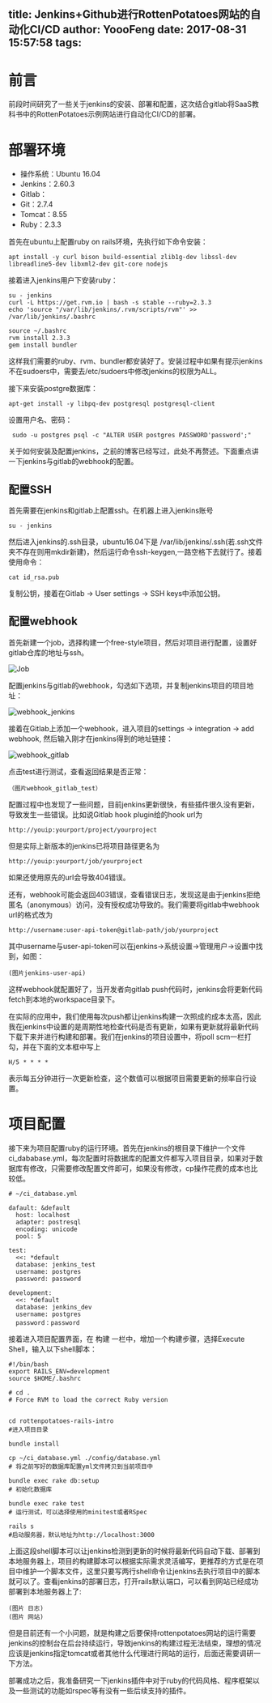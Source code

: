 title: Jenkins+Github进行RottenPotatoes网站的自动化CI/CD
author: YoooFeng
date: 2017-08-31 15:57:58
tags:
---
# 前言
前段时间研究了一些关于jenkins的安装、部署和配置，这次结合gitlab将SaaS教科书中的RottenPotatoes示例网站进行自动化CI/CD的部署。

# 部署环境
+ 操作系统：Ubuntu 16.04
+ Jenkins：2.60.3
+ Gitlab：
+ Git：2.7.4
+ Tomcat：8.55
+ Ruby：2.3.3

首先在ubuntu上配置ruby on rails环境，先执行如下命令安装：

	apt install -y curl bison build-essential zlib1g-dev libssl-dev libreadline5-dev libxml2-dev git-core nodejs

接着进入jenkins用户下安装ruby：
	
    su - jenkins
    curl -L https://get.rvm.io | bash -s stable --ruby=2.3.3
    echo 'source "/var/lib/jenkins/.rvm/scripts/rvm"' >>        /var/lib/jenkins/.bashrc
    
    source ~/.bashrc
    rvm install 2.3.3
    gem install bundler
    
这样我们需要的ruby、rvm、bundler都安装好了。安装过程中如果有提示jenkins不在sudoers中，需要去/etc/sudoers中修改jenkins的权限为ALL。

接下来安装postgre数据库：

	apt-get install -y libpq-dev postgresql postgresql-client
    
设置用户名、密码：

	 sudo -u postgres psql -c "ALTER USER postgres PASSWORD'password';"


关于如何安装及配置jenkins，之前的博客已经写过，此处不再赘述。下面重点讲一下jenkins与gitlab的webhook的配置。

## 配置SSH
首先需要在jenkins和gitlab上配置ssh。在机器上进入jenkins账号
	
    su - jenkins
    
然后进入jenkins的.ssh目录，ubuntu16.04下是 /var/lib/jenkins/.ssh(若.ssh文件夹不存在则用mkdir新建)，然后运行命令ssh-keygen,一路空格下去就行了。接着使用命令：
	
    cat id_rsa.pub
    
复制公钥，接着在Gitlab -> User settings -> SSH keys中添加公钥。

## 配置webhook  
首先新建一个job，选择构建一个free-style项目，然后对项目进行配置，设置好gitlab仓库的地址与ssh。
	
![Job](https://raw.githubusercontent.com/YoooFeng/YoooFeng.github.io/hexo/source/_posts/Jenkins_rp.pic/jenkins_jobs.png)

    
配置jenkins与gitlab的webhook，勾选如下选项，并复制jenkins项目的项目地址：
	
![webhook_jenkins](https://raw.githubusercontent.com/YoooFeng/YoooFeng.github.io/hexo/source/_posts/Jenkins_rp.pic/webhook_jenkins.png)
    
接着在Gitlab上添加一个webhook，进入项目的settings -> integration -> add webhook, 然后输入刚才在jenkins得到的地址链接：

![webhook_gitlab](https://raw.githubusercontent.com/YoooFeng/YoooFeng.github.io/hexo/source/_posts/Jenkins_rp.pic/webhook_github.PNG)
    
点击test进行测试，查看返回结果是否正常：

	（图片webhook_gitlab_test）
    
配置过程中也发现了一些问题，目前jenkins更新很快，有些插件很久没有更新，导致发生一些错误。比如说Gitlab hook plugin给的hook url为
	
    http://youip:yourport/project/yourproject

但是实际上新版本的jenkins已将项目路径更名为

	http://youip:yourport/job/yourproject
    
如果还使用原先的url会导致404错误。

还有，webhook可能会返回403错误，查看错误日志，发现这是由于jenkins拒绝匿名（anonymous）访问，没有授权成功导致的。我们需要将gitlab中webhook url的格式改为

	http://username:user-api-token@gitlab-path/job/yourproject
    
其中username与user-api-token可以在jenkins->系统设置->管理用户->设置中找到，如图：
	
    (图片jenkins-user-api)
  
这样webhook就配置好了，当开发者向gitlab push代码时，jenkins会将更新代码fetch到本地的workspace目录下。

在实际的应用中，我们使用每次push都让jenkins构建一次照成的成本太高，因此我在jenkins中设置的是周期性地检查代码是否有更新，如果有更新就将最新代码下载下来并进行构建和部署。我们在jenkins的项目设置中，将poll scm一栏打勾，并在下面的文本框中写上 

	H/5 * * * *
    
表示每五分钟进行一次更新检查，这个数值可以根据项目需要更新的频率自行设置。

# 项目配置
接下来为项目配置ruby的运行环境。首先在jenkins的根目录下维护一个文件ci_dababase.yml，每次配置时将数据库的配置文件都写入项目目录，如果对于数据库有修改，只需要修改配置文件即可，如果没有修改，cp操作花费的成本也比较低。

```
# ~/ci_database.yml

dafault: &default
  host: localhost
  adapter: postresql
  encoding: unicode
  pool: 5
  
test:
  <<: *default
  database: jenkins_test
  username: postgres
  password: password
  
development: 
  <<: *default
  database: jenkins_dev
  username: postgres
  password：password
```

接着进入项目配置界面，在 构建 一栏中，增加一个构建步骤，选择Execute Shell，输入以下shell脚本：

```
#!/bin/bash
export RAILS_ENV=development
source $HOME/.bashrc

# cd .  
# Force RVM to load the correct Ruby version


cd rottenpotatoes-rails-intro
#进入项目目录

bundle install

cp ~/ci_database.yml ./config/database.yml     
# 将之前写好的数据库配置yml文件拷贝到当前项目中

bundle exec rake db:setup
# 初始化数据库

bundle exec rake test           
# 运行测试，可以选择使用的minitest或者RSpec

rails s
#启动服务器，默认地址为http://localhost:3000
```

上面这段shell脚本可以让jenkins检测到更新的时候将最新代码自动下载、部署到本地服务器上，项目的构建脚本可以根据实际需求灵活编写，更推荐的方式是在项目中维护一个脚本文件，这里只要写两行shell命令让jenkins去执行项目中的脚本就可以了。查看jenkins的部署日志，打开rails默认端口，可以看到网站已经成功部署到本地服务器上了:

	(图片 日志)
    (图片 网站)
    
但是目前还有一个小问题，就是构建之后要保持rottenpotatoes网站的运行需要jenkins的控制台在后台持续运行，导致jenkins的构建过程无法结束，理想的情况应该是jenkins指定tomcat或者其他什么代理进行网站的运行，后面还需要调研一下方法。



部署成功之后，我准备研究一下jenkins插件中对于ruby的代码风格、程序框架以及一些测试的功能如rspec等有没有一些后续支持的插件。